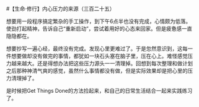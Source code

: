#【生命⋅修行】内心压力的来源（三百二十五）

想要用一段程序搞定繁杂的手工操作，到下午6点半也没有完成，心情颇为低落。使劲打起精神，告诉自己“重新启动”，尝试着用好的心态来回家。但是疲惫感一直隐隐都在。

想要抄写一遍心经，最终没有完成。发现心里更难过了。于是忽然意识到，这每一件想要做却没有做完的事情，都犹如一块石头塞在脑子里，压在心上。难怪感觉压力越来越大。还是得想办法把这些压力源头一一清理掉。回想到每次整理和做计划之后那种神清气爽的感觉，虽然什么事情都没有做，但是实际效果却是把心里的压力清理掉了。

是时候把Get Things Done的方法捡起来，和自己的日常生活结合一起来实践练习了。